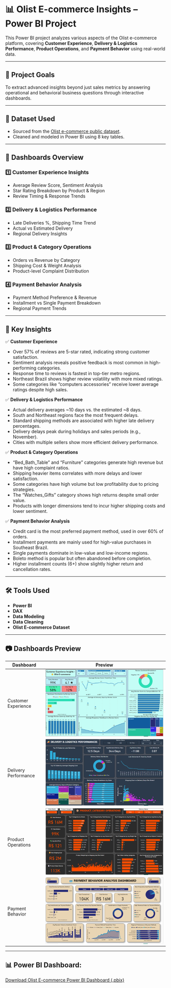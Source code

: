 # 📊 Olist E-commerce Insights – Power BI Project

This Power BI project analyzes various aspects of the Olist e-commerce platform, covering **Customer Experience**, **Delivery & Logistics Performance**, **Product Operations**, and **Payment Behavior** using real-world data.

---

## 🧠 Project Goals
To extract advanced insights beyond just sales metrics by answering operational and behavioral business questions through interactive dashboards.

---

## 📁 Dataset Used
- Sourced from the [Olist e-commerce public dataset](https://www.kaggle.com/datasets/olistbr/brazilian-ecommerce).
- Cleaned and modeled in Power BI using 8 key tables.

---

## 📌 Dashboards Overview

### 1️⃣ Customer Experience Insights
- Average Review Score, Sentiment Analysis
- Star Rating Breakdown by Product & Region
- Review Timing & Response Trends

### 2️⃣ Delivery & Logistics Performance
- Late Deliveries %, Shipping Time Trend
- Actual vs Estimated Delivery
- Regional Delivery Insights

### 3️⃣ Product & Category Operations
- Orders vs Revenue by Category
- Shipping Cost & Weight Analysis
- Product-level Complaint Distribution

### 4️⃣ Payment Behavior Analysis
- Payment Method Preference & Revenue
- Installment vs Single Payment Breakdown
- Regional Payment Trends

---

## 📌 Key Insights

✅ **Customer Experience**  
- Over 57% of reviews are 5-star rated, indicating strong customer satisfaction.  
- Sentiment analysis reveals positive feedback is most common in high-performing categories.  
- Response time to reviews is fastest in top-tier metro regions.  
- Northeast Brazil shows higher review volatility with more mixed ratings.  
- Some categories like “computers accessories” receive lower average ratings despite high sales.  

✅ **Delivery & Logistics Performance**  
- Actual delivery averages ~10 days vs. the estimated ~8 days.  
- South and Northeast regions face the most frequent delays.  
- Standard shipping methods are associated with higher late delivery percentages.  
- Delivery delays peak during holidays and sales periods (e.g., November).  
- Cities with multiple sellers show more efficient delivery performance.  

✅ **Product & Category Operations**  
- “Bed_Bath_Table” and “Furniture” categories generate high revenue but have high complaint ratios.  
- Shipping heavier items correlates with more delays and lower satisfaction.  
- Some categories have high volume but low profitability due to pricing strategies.  
- The “Watches_Gifts” category shows high returns despite small order value.  
- Products with longer dimensions tend to incur higher shipping costs and lower sentiment.  

✅ **Payment Behavior Analysis**  
- Credit card is the most preferred payment method, used in over 60% of orders.  
- Installment payments are mainly used for high-value purchases in Southeast Brazil.  
- Single payments dominate in low-value and low-income regions.  
- Boleto method is popular but often abandoned before completion.  
- Higher installment counts (6+) show slightly higher return and cancellation rates.

---

## 🛠️ Tools Used
- **Power BI**
- **DAX**
- **Data Modeling**
- **Data Cleaning**
- **Olist E-commerce Dataset**

---

## 📷 Dashboards Preview

| Dashboard | Preview |
|----------|---------|
| Customer Experience | ![Customer Experience](Customer_Experience.png) |
| Delivery Performance | ![Delivery Performance](Delivery_Performance.png) |
| Product Operations | ![Product Operations](Product_Operations.png) |
| Payment Behavior | ![Payment Behavior](Payment_Behavior.png) |

---

## 📊 **Power BI Dashboard:**
[Download Olist E-commerce Power BI Dashboard (.pbix)](./Olist_E-commerce_Project.pbix)



